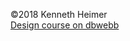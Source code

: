 &#169;2018 Kenneth Heimer<br>
[Design course on dbwebb](https://dbwebb.se/kurser/design-v2 "design-v2")
